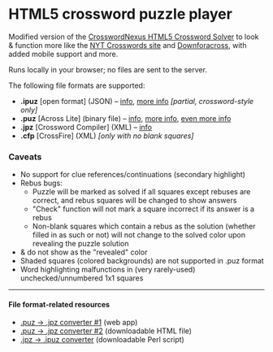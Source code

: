 # HTML5 crossword puzzle player

Modified version of the [CrosswordNexus HTML5 Crossword Solver](https://github.com/crosswordnexus/html5-crossword-solver) to look & function more like the [NYT Crosswords site](https://www.nytimes.com/crosswords) and [Downforacross](https://github.com/downforacross/downforacross.com), with added mobile support and more.

Runs locally in your browser; no files are sent to the server.

The following file formats are supported:

 - **.ipuz** [open format] (JSON) – [info](http://www.ipuz.org/), [more info](http://fileformats.archiveteam.org/wiki/IPUZ) _[partial, crossword-style only]_
 - **.puz** [Across Lite] (binary file) – [info](https://code.google.com/archive/p/puz/wikis/FileFormat.wiki), [more info](http://fileformats.archiveteam.org/wiki/PUZ_(crossword_puzzles)), [even more info](https://www.litsoft.com/across/docs/AcrossTextFormat.pdf)
 - **.jpz** [Crossword Compiler] (XML) – [info](http://crossword.info/docs/puzzle.xsd.html)
 - **.cfp** [CrossFire] (XML) _[only with no blank squares]_


### Caveats

 - No support for clue references/continuations (secondary highlight)
 - Rebus bugs:
   - Puzzle will be marked as solved if all squares except rebuses are correct, and rebus squares will be changed to show answers
   - "Check" function will not mark a square incorrect if its answer is a rebus
   - Non-blank squares which contain a rebus as the solution (whether filled in as such or not) will not change to the solved color upon revealing the puzzle solution
 -  & do not show as the "revealed" color
 - Shaded squares (colored backgrounds) are not supported in .puz format
 - Word highlighting malfunctions in (very rarely-used) unchecked/unnumbered 1x1 squares

---

#### File format-related resources

 * [.puz → .jpz converter #1](https://jpd236.github.io/kotwords/crossword.html) (web app)
 * [.puz → .jpz converter #2](https://github.com/crosswordnexus/crossword-tools/blob/main/jscrossword/index.html) (downloadable HTML file)
 * [.jpz → .ipuz converter](https://sourceforge.net/p/jpz2ipuz/code/HEAD/tree/jpz2ipuz.pl) (downloadable Perl script)